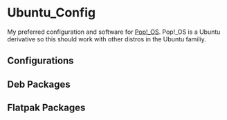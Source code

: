 # Ubuntu_Config
My preferred configuration and software for [Pop!_OS](https://pop.system76.com/). Pop!_OS is a Ubuntu derivative so this should work with other distros in the Ubuntu familiy.

## Configurations

## Deb Packages

## Flatpak Packages
